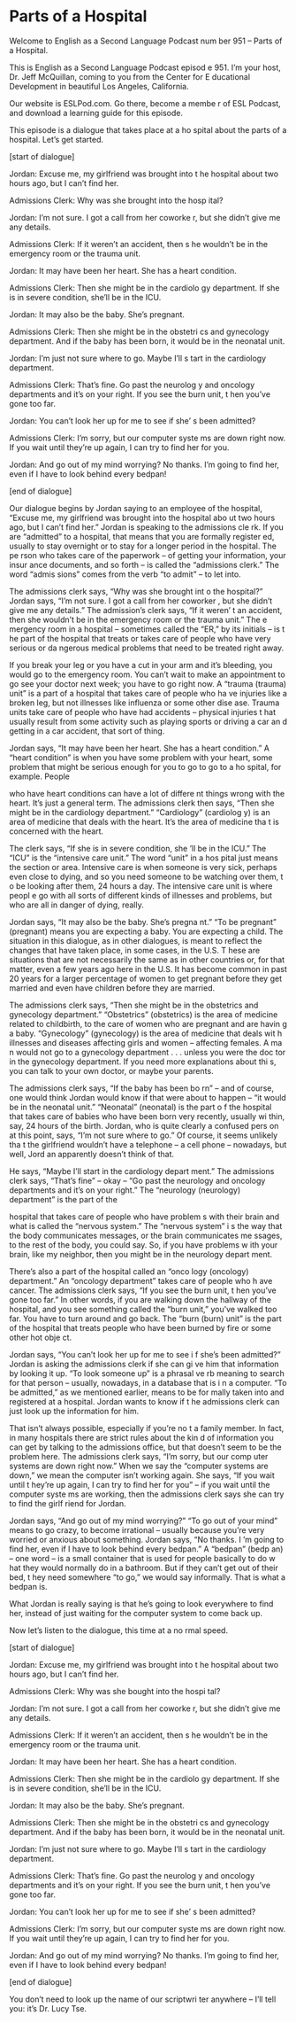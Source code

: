 # Parts of a Hospital

Welcome to English as a Second Language Podcast num ber 951 – Parts of a Hospital.

This is English as a Second Language Podcast episod e 951. I’m your host, Dr. Jeff McQuillan, coming to you from the Center for E ducational Development in beautiful Los Angeles, California.

Our website is ESLPod.com. Go there, become a membe r of ESL Podcast, and download a learning guide for this episode.

This episode is a dialogue that takes place at a ho spital about the parts of a hospital. Let’s get started.

[start of dialogue]

Jordan: Excuse me, my girlfriend was brought into t he hospital about two hours ago, but I can’t find her.

Admissions Clerk: Why was she brought into the hosp ital?

Jordan: I’m not sure. I got a call from her coworke r, but she didn’t give me any details.

Admissions Clerk: If it weren’t an accident, then s he wouldn’t be in the emergency room or the trauma unit.

Jordan: It may have been her heart. She has a heart  condition.

Admissions Clerk: Then she might be in the cardiolo gy department. If she is in severe condition, she’ll be in the ICU.

Jordan: It may also be the baby. She’s pregnant.

Admissions Clerk: Then she might be in the obstetri cs and gynecology department. And if the baby has been born, it would  be in the neonatal unit.

Jordan: I’m just not sure where to go. Maybe I’ll s tart in the cardiology department.

Admissions Clerk: That’s fine. Go past the neurolog y and oncology departments and it’s on your right. If you see the burn unit, t hen you’ve gone too far.

Jordan: You can’t look her up for me to see if she’ s been admitted?

Admissions Clerk: I’m sorry, but our computer syste ms are down right now. If you wait until they’re up again, I can try to find her for you.

Jordan: And go out of my mind worrying? No thanks. I’m going to find her, even if I have to look behind every bedpan!

[end of dialogue]

Our dialogue begins by Jordan saying to an employee  of the hospital, “Excuse me, my girlfriend was brought into the hospital abo ut two hours ago, but I can’t find her.” Jordan is speaking to the admissions cle rk. If you are “admitted” to a hospital, that means that you are formally register ed, usually to stay overnight or to stay for a longer period in the hospital. The pe rson who takes care of the paperwork – of getting your information, your insur ance documents, and so forth – is called the “admissions clerk.” The word “admis sions” comes from the verb “to admit” – to let into.

The admissions clerk says, “Why was she brought int o the hospital?” Jordan says, “I’m not sure. I got a call from her coworker , but she didn’t give me any details.” The admission’s clerk says, “If it weren’ t an accident, then she wouldn’t be in the emergency room or the trauma unit.” The e mergency room in a hospital – sometimes called the “ER,” by its initials – is t he part of the hospital that treats or takes care of people who have very serious or da ngerous medical problems that need to be treated right away.

If you break your leg or you have a cut in your arm  and it’s bleeding, you would go to the emergency room. You can’t wait to make an  appointment to go see your doctor next week; you have to go right now. A “trauma (trauma) unit” is a part of a hospital that takes care of people who ha ve injuries like a broken leg, but not illnesses like influenza or some other dise ase. Trauma units take care of people who have had accidents – physical injuries t hat usually result from some activity such as playing sports or driving a car an d getting in a car accident, that sort of thing.

Jordan says, “It may have been her heart. She has a  heart condition.” A “heart condition” is when you have some problem with your heart, some problem that might be serious enough for you to go to go to a ho spital, for example. People

who have heart conditions can have a lot of differe nt things wrong with the heart. It’s just a general term. The admissions clerk then  says, “Then she might be in the cardiology department.” “Cardiology” (cardiolog y) is an area of medicine that deals with the heart. It’s the area of medicine tha t is concerned with the heart.

The clerk says, “If she is in severe condition, she ’ll be in the ICU.” The “ICU” is the “intensive care unit.” The word “unit” in a hos pital just means the section or area. Intensive care is when someone is very sick, perhaps even close to dying, and so you need someone to be watching over them, t o be looking after them, 24 hours a day. The intensive care unit is where peopl e go with all sorts of different kinds of illnesses and problems, but who are all in  danger of dying, really.

Jordan says, “It may also be the baby. She’s pregna nt.” “To be pregnant” (pregnant) means you are expecting a baby. You are expecting a child. The situation in this dialogue, as in other dialogues, is meant to reflect the changes that have taken place, in some cases, in the U.S. T hese are situations that are not necessarily the same as in other countries or, for that matter, even a few years ago here in the U.S. It has become common in past 20 years for a larger percentage of women to get pregnant before they get  married and even have children before they are married.

The admissions clerk says, “Then she might be in the obstetrics and gynecology department.” “Obstetrics” (obstetrics) is the area of medicine related to childbirth, to the care of women who are pregnant and are havin g a baby. “Gynecology” (gynecology) is the area of medicine that deals wit h illnesses and diseases affecting girls and women – affecting females. A ma n would not go to a gynecology department . . . unless you were the doc tor in the gynecology department. If you need more explanations about thi s, you can talk to your own doctor, or maybe your parents.

The admissions clerk says, “If the baby has been bo rn” – and of course, one would think Jordan would know if that were about to  happen – “it would be in the neonatal unit.” “Neonatal” (neonatal) is the part o f the hospital that takes care of babies who have been born very recently, usually wi thin, say, 24 hours of the birth. Jordan, who is quite clearly a confused pers on at this point, says, “I’m not sure where to go.” Of course, it seems unlikely tha t the girlfriend wouldn’t have a telephone – a cell phone – nowadays, but well, Jord an apparently doesn’t think of that.

He says, “Maybe I’ll start in the cardiology depart ment.” The admissions clerk says, “That’s fine” – okay – “Go past the neurology  and oncology departments and it’s on your right.” The “neurology (neurology)  department” is the part of the

hospital that takes care of people who have problem s with their brain and what is called the “nervous system.” The “nervous system” i s the way that the body communicates messages, or the brain communicates me ssages, to the rest of the body, you could say. So, if you have problems w ith your brain, like my neighbor, then you might be in the neurology depart ment.

There’s also a part of the hospital called an “onco logy (oncology) department.” An “oncology department” takes care of people who h ave cancer. The admissions clerk says, “If you see the burn unit, t hen you’ve gone too far.” In other words, if you are walking down the hallway of  the hospital, and you see something called the “burn unit,” you’ve walked too  far. You have to turn around and go back. The “burn (burn) unit” is the part of the hospital that treats people who have been burned by fire or some other hot obje ct.

Jordan says, “You can’t look her up for me to see i f she’s been admitted?” Jordan is asking the admissions clerk if she can gi ve him that information by looking it up. “To look someone up” is a phrasal ve rb meaning to search for that person – usually, nowadays, in a database that is i n a computer. “To be admitted,” as we mentioned earlier, means to be for mally taken into and registered at a hospital. Jordan wants to know if t he admissions clerk can just look up the information for him.

That isn’t always possible, especially if you’re no t a family member. In fact, in many hospitals there are strict rules about the kin d of information you can get by talking to the admissions office, but that doesn’t seem to be the problem here. The admissions clerk says, “I’m sorry, but our comp uter systems are down right now.” When we say the “computer systems are down,” we mean the computer isn’t working again. She says, “If you wait until t hey’re up again, I can try to find her for you” – if you wait until the computer syste ms are working, then the admissions clerk says she can try to find the girlf riend for Jordan.

Jordan says, “And go out of my mind worrying?” “To go out of your mind” means to go crazy, to become irrational – usually because  you’re very worried or anxious about something. Jordan says, “No thanks. I ’m going to find her, even if I have to look behind every bedpan.” A “bedpan” (bedp an) – one word – is a small container that is used for people basically to do w hat they would normally do in a bathroom. But if they can’t get out of their bed, t hey need somewhere “to go,” we would say informally. That is what a bedpan is.

What Jordan is really saying is that he’s going to look everywhere to find her, instead of just waiting for the computer system to come back up.

Now let’s listen to the dialogue, this time at a no rmal speed.

[start of dialogue]

Jordan: Excuse me, my girlfriend was brought into t he hospital about two hours ago, but I can’t find her.

Admissions Clerk: Why was she bought into the hospi tal?

Jordan: I’m not sure. I got a call from her coworke r, but she didn’t give me any details.

Admissions Clerk: If it weren’t an accident, then s he wouldn’t be in the emergency room or the trauma unit.

Jordan: It may have been her heart. She has a heart  condition.

Admissions Clerk: Then she might be in the cardiolo gy department. If she is in severe condition, she’ll be in the ICU.

Jordan: It may also be the baby. She’s pregnant.

Admissions Clerk: Then she might be in the obstetri cs and gynecology department. And if the baby has been born, it would  be in the neonatal unit.

Jordan: I’m just not sure where to go. Maybe I’ll s tart in the cardiology department.

Admissions Clerk: That’s fine. Go past the neurolog y and oncology departments and it’s on your right. If you see the burn unit, t hen you’ve gone too far.

Jordan: You can’t look her up for me to see if she’ s been admitted?

Admissions Clerk: I’m sorry, but our computer syste ms are down right now. If you wait until they’re up again, I can try to find her for you.

Jordan: And go out of my mind worrying? No thanks. I’m going to find her, even if I have to look behind every bedpan!

[end of dialogue]

 You don’t need to look up the name of our scriptwri ter anywhere – I’ll tell you: it’s Dr. Lucy Tse.



